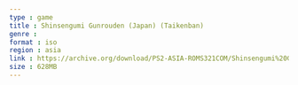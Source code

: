 ```yaml
---
type : game
title : Shinsengumi Gunrouden (Japan) (Taikenban)
genre : 
format : iso
region : asia
link : https://archive.org/download/PS2-ASIA-ROMS321COM/Shinsengumi%20Gunrouden%20%28Japan%29%20%28Taikenban%29.7z
size : 628MB
---
```

